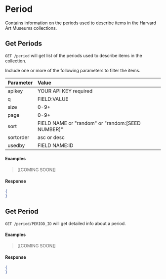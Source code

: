 # Period

Contains information on the periods used to describe items in the Harvard Art Museums collections.

## Get Periods

`GET /period` will get list of the periods used to describe items in the collection.

Include one or more of the following parameters to filter the items.

| Parameter | Value |
| :--------- | :----- |
| apikey | YOUR API KEY required |
| q | FIELD:VALUE |
| size | 0-9+ |
| page | 0-9+ |
| sort | FIELD NAME or "random" or "random:[SEED NUMBER]" |
| sortorder | asc or desc |
| usedby | FIELD NAME:ID |

#### Examples

> [[COMING SOON]]  
>  

#### Response

```json
{
}
```

## Get Period

`GET /period/PERIOD_ID` will get detailed info about a period.

#### Examples

> [[COMING SOON]]   
> 

#### Response

```json
{
}
```